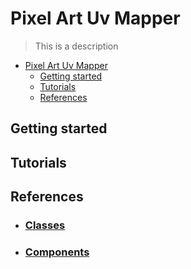 # Pixel Art Uv Mapper

> This is a description

- [Pixel Art Uv Mapper](#pixel-art-uv-mapper)
  - [Getting started](#getting-started)
  - [Tutorials](#tutorials)
  - [References](#references)



## Getting started

## Tutorials

## References
* ### [Classes](Classes.md)
* ### [Components](Components.md)

